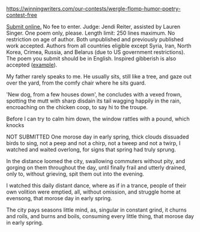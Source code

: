 
https://winningwriters.com/our-contests/wergle-flomp-humor-poetry-contest-free

[Submit online.](https://winningwriters.com/our-contests/wergle-flomp-humor-poetry-contest-free/wergle-flomp-contest-entry) No fee to enter. Judge: Jendi Reiter, assisted by Lauren Singer. One poem only, please. Length limit: 250 lines maximum. No restriction on age of author. Both unpublished and previously published work accepted. Authors from all countries eligible except Syria, Iran, North Korea, Crimea, Russia, and Belarus (due to US government restrictions). The poem you submit should be in English. Inspired gibberish is also accepted ([example](https://winningwriters.com/resources/wergle-flomp-the-poems-that-started-it-all)).


My father rarely speaks to me. 
He usually sits, still like a tree,
and gaze out over the yard,
from the comfy chair where he sits guard.

'New dog, from a few houses down',
he concludes with a vexed frown,
spotting the mutt with sharp disdain
its tail wagging happily in the rain,
encroaching on the chicken coop,
to say hi to the troupe. 

Before I can try to calm him down,
the window rattles with a pound, 
which knocks 


NOT SUBMITTED
One morose day in early spring, 
thick clouds dissuaded birds to sing, 
not a peep and not a chirp, 
not a tweep and not a twirp,
I watched and waited overlong, 
for signs that spring had truly sprung. 

In the distance loomed the city, 
swallowing commuters without pity,
and gorging on them throughout the day,
until finally frail and utterly drained,
only to, without grieving,
spit them out into the evening.

I watched this daily distant dance,
where as if in a trance, 
people of their own volition
were emptied, all, without omission, 
and struggle home at evensong, 
that morose day in early spring. 

The city pays seasons little mind, 
as, singular in constant grind, 
it churns and roils,
and burns and boils, 
consuming every little thing, 
that morose day in early spring. 





